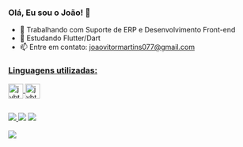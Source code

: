 ### Olá, Eu sou o João! 👋

- 🔭 Trabalhando com Suporte de ERP e Desenvolvimento Front-end
- 🌱 Estudando Flutter/Dart
- 📫 Entre em contato: joaovitormartins077@gmail.com

<div>
<a href="https://github.com/jvbt3">
<!-- <img height="160em" src="https://github-readme-stats.vercel.app/api?username=jvbt3&show_icons=true&theme=dracula&include_all_commits=true&count_private=true"/>
<img height="160em" src="https://github-readme-stats.vercel.app/api/top-langs/?username=jvbt3&layout=compact&langs_count=1&theme=dracula"/> -->
</div>

<div>
<h3>Linguagens utilizadas:</h3>
</div>
<div  style="display: inline_block">
<img align="center" alt="jvbt3-flutter" height="30" widht="40" src="https://cdn.jsdelivr.net/gh/devicons/devicon/icons/flutter/flutter-original.svg" />
<img align="center" alt="jvbt3-dart" height="30" widht="40" src="https://cdn.jsdelivr.net/gh/devicons/devicon/icons/dart/dart-original.svg"" />
</div>

##

<div>
<a href="https://www.instagram.com/martinsv.joao/" target="_blank"><img src="https://img.shields.io/badge/Instagram-E4405F?style=for-the-badge&logo=instagram&logoColor=white">    </a>
<a href="https://www.linkedin.com/in/jvbt3/" target="_blank"><img src="https://img.shields.io/badge/LinkedIn-0077B5?style=for-the-badge&logo=linkedin&logoColor=white"></a>
<a href="https://discord.com/channels/jvbt3#8921" target="_blank"><img src="https://img.shields.io/badge/Discord-7289DA?style=for-the-badge&logo=discord&logoColor=white"></a>
</div>
<br>
<img src="https://media.discordapp.net/attachments/1078498404763697214/1085265793425612923/Design_sem_nome_1.gif?width=150&height=150"/>
